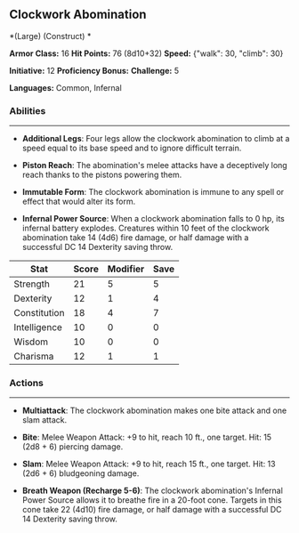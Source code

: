 ## Clockwork Abomination
*(Large) (Construct) *

**Armor Class:** 16
**Hit Points:** 76 (8d10+32)
**Speed:** {"walk": 30, "climb": 30}

**Initiative:** 12
**Proficiency Bonus:**
**Challenge:** 5

**Languages:** Common, Infernal

### Abilities
 --- 
- **Additional Legs**: Four legs allow the clockwork abomination to climb at a speed equal to its base speed and to ignore difficult terrain.

- **Piston Reach**: The abomination's melee attacks have a deceptively long reach thanks to the pistons powering them.

- **Immutable Form**: The clockwork abomination is immune to any spell or effect that would alter its form.

- **Infernal Power Source**: When a clockwork abomination falls to 0 hp, its infernal battery explodes. Creatures within 10 feet of the clockwork abomination take 14 (4d6) fire damage, or half damage with a successful DC 14 Dexterity saving throw.



| Stat | Score | Modifier | Save |
| ---- | ---- | ---- | ---- |
| Strength | 21 | 5 | 5 |
| Dexterity | 12 | 1 | 4 |
| Constitution | 18 | 4 | 7 |
| Intelligence | 10 | 0 | 0 |
| Wisdom | 10 | 0 | 0 |
| Charisma | 12 | 1 | 1 |

### Actions
 --- 
- **Multiattack**: The clockwork abomination makes one bite attack and one slam attack.

- **Bite**: Melee Weapon Attack: +9 to hit, reach 10 ft., one target. Hit: 15 (2d8 + 6) piercing damage.

- **Slam**: Melee Weapon Attack: +9 to hit, reach 15 ft., one target. Hit: 13 (2d6 + 6) bludgeoning damage.

- **Breath Weapon (Recharge 5-6)**: The clockwork abomination's Infernal Power Source allows it to breathe fire in a 20-foot cone. Targets in this cone take 22 (4d10) fire damage, or half damage with a successful DC 14 Dexterity saving throw.


